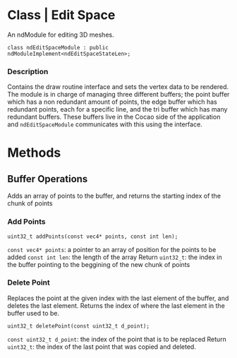 # **Class** | Edit Space
An ndModule for editing 3D meshes.
```
class ndEditSpaceModule : public ndModuleImplement<ndEditSpaceStateLen>;
```

### Description
Contains the draw routine interface and sets the vertex data to be rendered. The module is in charge of managing three different buffers; the point buffer which has a non redundant amount of points, the edge buffer which has redundant points, each for a specific line, and the tri buffer which has many redundant buffers. These buffers live in the Cocao side of the application and `ndEditSpaceModule` communicates with this using the interface.

# Methods
## Buffer Operations
Adds an array of points to the buffer, and returns the starting index of the chunk of points
### Add Points
```
uint32_t addPoints(const vec4* points, const int len);
```
`const vec4* points`: a pointer to an array of position for the points to be added
`const int len`: the length of the array
Return `uint32_t`: the index in the buffer pointing to the beggining of the new chunk of points

### Delete Point
Replaces the point at the given index with the last element of the buffer, and deletes the last element. Returns the index of where the last element in the buffer used to be.
```
uint32_t deletePoint(const uint32_t d_point);
```
`const uint32_t d_point`: the index of the point that is to be replaced
Return `uint32_t`: the index of the last point that was copied and deleted.
